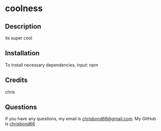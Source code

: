 # coolness


  ## Description

  its super cool

  
  ## Installation

  To install necessary dependencies, input: 
  npm
  



  ## Credits

  chris

  ## Questions

  If you have any questions, my email is chrisbond66@gmail.com. My GitHub is [chrisbond66](https://github.com/chrisbond66)
